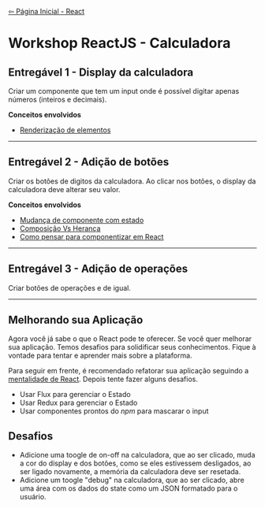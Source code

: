 [⇦ Página Inicial - React](../README.md)
# Workshop ReactJS - Calculadora

## Entregável 1 - Display da calculadora

Criar um componente que tem um input onde é possível digitar apenas números (inteiros e decimais).

**Conceitos envolvidos**
- [Renderização de elementos](https://facebook.github.io/react/docs/rendering-elements.html)

---

## Entregável 2 - Adição de botões

Criar os botões de digitos da calculadora.
Ao clicar nos botões, o display da calculadora deve alterar seu valor.

**Conceitos envolvidos**
- [Mudança de componente com estado](https://facebook.github.io/react/docs/lifting-state-up.html)
- [Composição Vs Herança](https://facebook.github.io/react/docs/composition-vs-inheritance.html)
- [Como pensar para componentizar em React](https://facebook.github.io/react/docs/thinking-in-react.html)

---

## Entregável 3 - Adição de operações

Criar botões de operações e de igual.

---

## Melhorando sua Aplicação
Agora você já sabe o que o React pode te oferecer. Se você quer melhorar sua aplicação. Temos desafios para solidificar seus conhecimentos. Fique à vontade para tentar e aprender mais sobre a plataforma.

Para seguir em frente, é recomendado refatorar sua aplicação seguindo a [mentalidade de React](https://facebook.github.io/react/docs/thinking-in-react.html). Depois tente fazer alguns desafios.

- Usar Flux para gerenciar o Estado
- Usar Redux para gerenciar o Estado
- Usar componentes prontos do *npm* para mascarar o input

## Desafios

- Adicione uma toogle de on-off na calculadora, que ao ser clicado, muda a cor do display e dos botões, como se eles estivessem desligados, ao ser ligado novamente, a memória da calculadora deve ser resetada.
- Adicione um toogle "debug" na calculadora, que ao ser clicado, abre uma área com os dados do state como um JSON formatado para o usuário.

